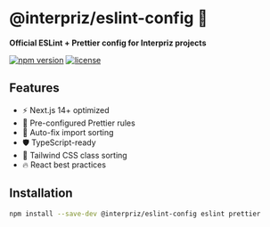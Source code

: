 # @interpriz/eslint-config 🧩

**Official ESLint + Prettier config for Interpriz projects**

[![npm version](https://img.shields.io/npm/v/@interpriz/eslint-config.svg)](https://www.npmjs.com/package/@interpriz/eslint-config)
[![license](https://img.shields.io/npm/l/@interpriz/eslint-config.svg)](LICENSE)

## Features

- ⚡ Next.js 14+ optimized
- 🎨 Pre-configured Prettier rules
- 🧼 Auto-fix import sorting
- 🛡 TypeScript-ready
- 🌈 Tailwind CSS class sorting
- 🔥 React best practices

## Installation

```bash
npm install --save-dev @interpriz/eslint-config eslint prettier